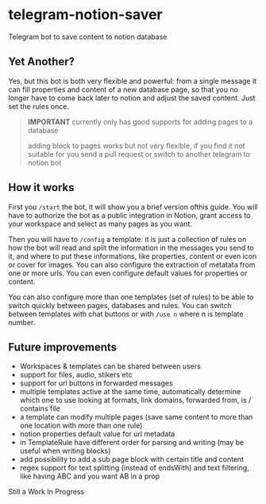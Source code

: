 # telegram-notion-saver
Telegram bot to save content to notion database

## Yet Another?

Yes, but this bot is both very flexible and powerful: from a single message it can fill
properties and content of a new database page, so that you no longer have to come back 
later to notion and adjust the saved content. Just set the rules once.

> **IMPORTANT**
> currently only has good supports for adding pages to a database
> 
> adding block to pages works but not very flexible, if you find it not suitable for you send a pull request or switch to another telegram to notion bot

## How it works

First you ```/start``` the bot, it will show you a brief version ofthis guide. 
You will have to authorize the bot as a public integration in Notion, grant access to your workspace and select as many pages as you want.

Then you will have to ```/config``` a template: it is just a collection of rules on how the bot will read and split the information in the messages you send to it,
and where to put these informations, like properties, content or even icon or cover for images. You can also configure the extraction of metatata from one or more urls.
You can even configure default values for properties or content.

You can also configure more than one templates (set of rules) to be able to switch quickly between pages, databases and rules.
You can switch between templates with chat buttons or with ```/use n``` where n is template number.

## Future improvements

- Workspaces & templates can be shared between users
- support for files, audio, stikers etc
- support for url buttons in forwarded messages
- multiple templates active at the same time, automatically determine which one to use looking at formats, link domains, forwarded from, is / contains file
- a template can modify multiple pages (save same content to more than one location with more than one rule)
- notion properties default value for url metadata
- in TemplateRule have different order for parsing and writing (may be useful when writing blocks)
- add possibility to add a sub page block with certain title and content
- regex support for text splitting (instead of endsWith) and text filtering, like having ABC and you want AB in a prop

Still a Work In Progress
